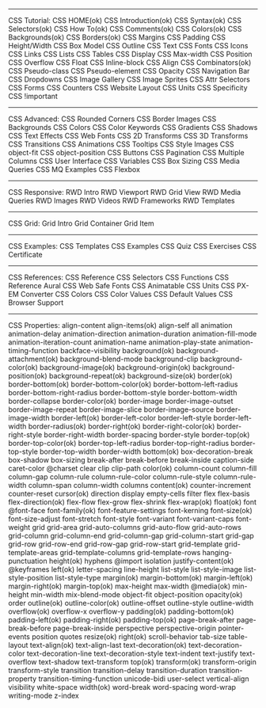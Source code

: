 ________________
CSS Tutorial:
CSS HOME(ok)
CSS Introduction(ok)
CSS Syntax(ok)
CSS Selectors(ok)
CSS How To(ok)
CSS Comments(ok)
CSS Colors(ok)
CSS Backgrounds(ok)
CSS Borders(ok)
CSS Margins
CSS Padding
CSS Height/Width
CSS Box Model
CSS Outline
CSS Text
CSS Fonts
CSS Icons
CSS Links
CSS Lists
CSS Tables
CSS Display
CSS Max-width
CSS Position
CSS Overflow
CSS Float
CSS Inline-block
CSS Align
CSS Combinators(ok)
CSS Pseudo-class
CSS Pseudo-element
CSS Opacity
CSS Navigation Bar
CSS Dropdowns
CSS Image Gallery
CSS Image Sprites
CSS Attr Selectors
CSS Forms
CSS Counters
CSS Website Layout
CSS Units
CSS Specificity
CSS !important

___________________
CSS Advanced:
CSS Rounded Corners
CSS Border Images
CSS Backgrounds
CSS Colors
CSS Color Keywords
CSS Gradients
CSS Shadows
CSS Text Effects
CSS Web Fonts
CSS 2D Transforms
CSS 3D Transforms
CSS Transitions
CSS Animations
CSS Tooltips
CSS Style Images
CSS object-fit
CSS object-position
CSS Buttons
CSS Pagination
CSS Multiple Columns
CSS User Interface
CSS Variables
CSS Box Sizing
CSS Media Queries
CSS MQ Examples
CSS Flexbox

___________________
CSS Responsive:
RWD Intro
RWD Viewport
RWD Grid View
RWD Media Queries
RWD Images
RWD Videos
RWD Frameworks
RWD Templates

_____________________
CSS Grid:
Grid Intro
Grid Container
Grid Item

____________________
CSS Examples:
CSS Templates
CSS Examples
CSS Quiz
CSS Exercises
CSS Certificate

____________________
CSS References:
CSS Reference
CSS Selectors
CSS Functions
CSS Reference Aural
CSS Web Safe Fonts
CSS Animatable
CSS Units
CSS PX-EM Converter
CSS Colors
CSS Color Values
CSS Default Values
CSS Browser Support

__________________________________________________
CSS Properties:
align-content
align-items(ok)
align-self
all
animation
animation-delay
animation-direction
animation-duration
animation-fill-mode
animation-iteration-count
animation-name
animation-play-state
animation-timing-function
backface-visibility
background(ok)
background-attachment(ok)
background-blend-mode
background-clip
background-color(ok)
background-image(ok)
background-origin(ok)
background-position(ok)
background-repeat(ok)
background-size(ok)
border(ok)
border-bottom(ok)
border-bottom-color(ok)
border-bottom-left-radius
border-bottom-right-radius
border-bottom-style
border-bottom-width
border-collapse
border-color(ok)
border-image
border-image-outset
border-image-repeat
border-image-slice
border-image-source
border-image-width
border-left(ok)
border-left-color
border-left-style
border-left-width
border-radius(ok)
border-right(ok)
border-right-color(ok)
border-right-style
border-right-width
border-spacing
border-style
border-top(ok)
border-top-color(ok)
border-top-left-radius
border-top-right-radius
border-top-style
border-top-width
border-width
bottom(ok)
box-decoration-break
box-shadow
box-sizing
break-after
break-before
break-inside
caption-side
caret-color
@charset
clear
clip
clip-path
color(ok)
column-count
column-fill
column-gap
column-rule
column-rule-color
column-rule-style
column-rule-width
column-span
column-width
columns
content(ok)
counter-increment
counter-reset
cursor(ok)
direction
display
empty-cells
filter
flex
flex-basis
flex-direction(ok)
flex-flow
flex-grow
flex-shrink
flex-wrap(ok)
float(ok)
font
@font-face
font-family(ok)
font-feature-settings
font-kerning
font-size(ok)
font-size-adjust
font-stretch
font-style
font-variant
font-variant-caps
font-weight
grid
grid-area
grid-auto-columns
grid-auto-flow
grid-auto-rows
grid-column
grid-column-end
grid-column-gap
grid-column-start
grid-gap
grid-row
grid-row-end
grid-row-gap
grid-row-start
grid-template
grid-template-areas
grid-template-columns
grid-template-rows
hanging-punctuation
height(ok)
hyphens
@import
isolation
justify-content(ok)
@keyframes
left(ok)
letter-spacing
line-height
list-style
list-style-image
list-style-position
list-style-type
margin(ok)
margin-bottom(ok)
margin-left(ok)
margin-right(ok)
margin-top(ok)
max-height
max-width
@media(ok)
min-height
min-width
mix-blend-mode
object-fit
object-position
opacity(ok)
order
outline(ok)
outline-color(ok)
outline-offset
outline-style
outline-width
overflow(ok)
overflow-x
overflow-y
padding(ok)
padding-bottom(ok)
padding-left(ok)
padding-right(ok)
padding-top(ok)
page-break-after
page-break-before
page-break-inside
perspective
perspective-origin
pointer-events
position
quotes
resize(ok)
right(ok)
scroll-behavior
tab-size
table-layout
text-align(ok)
text-align-last
text-decoration(ok)
text-decoration-color
text-decoration-line
text-decoration-style
text-indent
text-justify
text-overflow
text-shadow
text-transform
top(ok)
transform(ok)
transform-origin
transform-style
transition
transition-delay
transition-duration
transition-property
transition-timing-function
unicode-bidi
user-select
vertical-align
visibility
white-space
width(ok)
word-break
word-spacing
word-wrap
writing-mode
z-index
